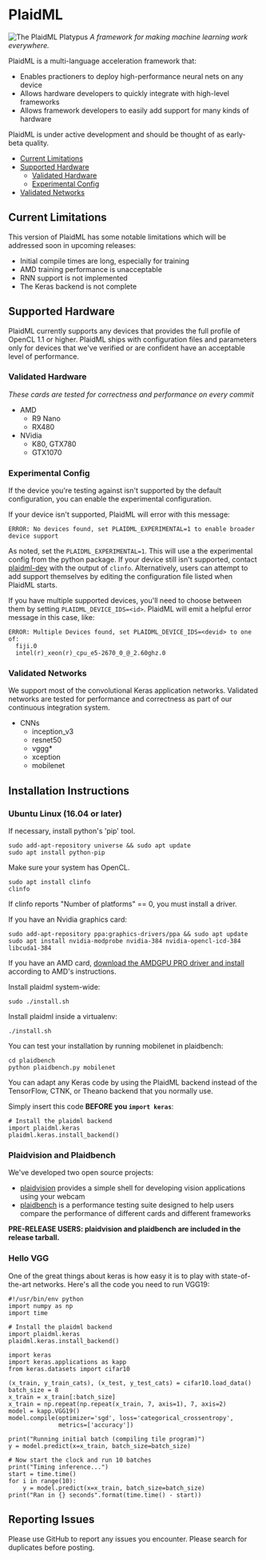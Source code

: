 # PlaidML
![The PlaidML Platypus](https://github.com/vertexai/plaidml/raw/master/images/plaid-final.png)
*A framework for making machine learning work everywhere.*

PlaidML is a multi-language acceleration framework that: 
  * Enables practioners to deploy high-performance neural nets on any device
  * Allows hardware developers to quickly integrate with high-level frameworks
  * Allows framework developers to easily add support for many kinds of hardware

PlaidML is under active development and should be thought of as early-beta quality.

- [Current Limitations](#current-limitation)
- [Supported Hardware](#supported-hardware)
  - [Validated Hardware](#validated-hardware)
  - [Experimental Config](#experimental-config)
- [Validated Networks](#validated-networks)

## Current Limitations

This version of PlaidML has some notable limitations which will be addressed soon in upcoming releases:

  * Initial compile times are long, especially for training
  * AMD training performance is unacceptable
  * RNN support is not implemented
  * The Keras backend is not complete

## Supported Hardware

PlaidML currently supports any devices that provides the full profile of OpenCL 1.1 or higher. PlaidML ships with
configuration files and parameters only for devices that we've verified or are confident have an acceptable level of 
performance.

### Validated Hardware
*These cards are tested for correctness and performance on every commit*
  * AMD
    * R9 Nano
    * RX480
  * NVidia
    * K80, GTX780
    * GTX1070

### Experimental Config
If the device you're testing against isn't supported by the default configuration, you can enable the experimental
configuration.

If your device isn't supported, PlaidML will error with this message:
```
ERROR: No devices found, set PLAIDML_EXPERIMENTAL=1 to enable broader device support
```
As noted, set the `PLAIDML_EXPERIMENTAL=1`. This will use a the experimental config from the python package. If your
device still isn't supported, contact [plaidml-dev](https://groups.google.com/forum/#!forum/plaidml-dev) with the output
of `clinfo`. Alternatively, users can attempt to add support themselves by editing the configuration file listed when
PlaidML starts.

If you have multiple supported devices, you'll need to choose between them by setting `PLAIDML_DEVICE_IDS=<id>`. PlaidML
will emit a helpful error message in this case, like:
```
ERROR: Multiple Devices found, set PLAIDML_DEVICE_IDS=<devid> to one of:
  fiji.0
  intel(r)_xeon(r)_cpu_e5-2670_0_@_2.60ghz.0
```

### Validated Networks

We support most of the convolutional Keras application networks. Validated networks are tested for performance and 
correctness as part of our continuous integration system.

 * CNNs
   * inception_v3
   * resnet50
   * vggg*
   * xception
   * mobilenet

## Installation Instructions

### Ubuntu Linux (16.04 or later)
If necessary, install python's 'pip' tool.
```
sudo add-apt-repository universe && sudo apt update
sudo apt install python-pip
```
Make sure your system has OpenCL.
```
sudo apt install clinfo
clinfo
```
If clinfo reports "Number of platforms" == 0, you must install a driver.

If you have an Nvidia graphics card:
```
sudo add-apt-repository ppa:graphics-drivers/ppa && sudo apt update
sudo apt install nvidia-modprobe nvidia-384 nvidia-opencl-icd-384 libcuda1-384
```
If you have an AMD card, [download the AMDGPU PRO driver and install](http://support.amd.com/en-us/kb-articles/Pages/AMDGPU-PRO-Driver-for-Linux-Release-Notes.aspx) according to AMD's instructions.

Install plaidml system-wide:
```
sudo ./install.sh
```

Install plaidml inside a virtualenv:
```
./install.sh
```

You can test your installation by running mobilenet in plaidbench:
```
cd plaidbench
python plaidbench.py mobilenet
```

You can adapt any Keras code by using the PlaidML backend instead of the TensorFlow, CTNK, or Theano backend that you 
normally use.

Simply insert this code **BEFORE you `import keras`**:
```
# Install the plaidml backend
import plaidml.keras
plaidml.keras.install_backend()
```

### Plaidvision and Plaidbench

We've developed two open source projects: 

  * [plaidvision](https://github.com/vertexai/plaidvision) provides a simple shell for developing vision applications using your webcam
  * [plaidbench](https://github.com/vertexai/plaidbench) is a performance testing suite designed to help users compare the performance
  of different cards and different frameworks
  
**PRE-RELEASE USERS: plaidvision and plaidbench are included in the release tarball.**


### Hello VGG
One of the great things about keras is how easy it is to play with state-of-the-art networks. Here's all the code you
need to run VGG19:
```
#!/usr/bin/env python
import numpy as np
import time

# Install the plaidml backend
import plaidml.keras
plaidml.keras.install_backend()

import keras
import keras.applications as kapp
from keras.datasets import cifar10

(x_train, y_train_cats), (x_test, y_test_cats) = cifar10.load_data()
batch_size = 8
x_train = x_train[:batch_size]
x_train = np.repeat(np.repeat(x_train, 7, axis=1), 7, axis=2)
model = kapp.VGG19()
model.compile(optimizer='sgd', loss='categorical_crossentropy',
              metrics=['accuracy'])

print("Running initial batch (compiling tile program)")
y = model.predict(x=x_train, batch_size=batch_size)

# Now start the clock and run 10 batches
print("Timing inference...")
start = time.time()
for i in range(10):
    y = model.predict(x=x_train, batch_size=batch_size)
print("Ran in {} seconds".format(time.time() - start))

```

## Reporting Issues
Please use GitHub to report any issues you encounter. Please search for duplicates before posting.
